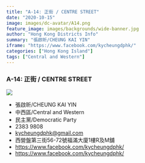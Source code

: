 ```yaml
---
title: "A-14: 正街 / CENTRE STREET"
date: "2020-10-15"
image: images/dc-avatar/A14.png
feature_image: images/backgrounds/wide-banner.jpg
author: "Hong Kong Districts Info"
summary: "張啟昕/CHEUNG KAI YIN"
iframe: "https://www.facebook.com/kycheungdphk/"
categories: ["Hong Kong Island"]
tags: ["Central and Western"]
---
```


### A-14: 正街 / CENTRE STREET  
![](/images/dc-avatar/A14.png)  

 - 張啟昕/CHEUNG KAI YIN  
 - 中西區/Central and Western  
 - 民主黨/Democratic Party  
 - 2383 9808  
 - kycheungdphk@gmail.com  
 - 西營盤第三街56-72號福滿大廈1樓R及M舖  
 - https://www.facebook.com/kycheungdphk/  
 - https://www.facebook.com/kycheungdphk/

